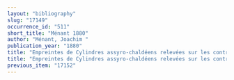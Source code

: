```yaml
---
layout: "bibliography"
slug: "17149"
occurrence_id: "511"
short_title: "Ménant 1880"
author: "Ménant, Joachim "
publication_year: "1880"
title: "Empreintes de Cylindres assyro-chaldéens relevées sur les contrats d´intérêt privé du Musée Britannique"
title: "Empreintes de Cylindres assyro-chaldéens relevées sur les contrats d´intérêt privé du Musée Britannique"
previous_item: "17152"
---
```

